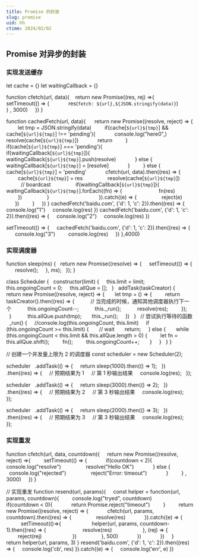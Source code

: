 ```yaml
---
title: Promise 的封装
slug: promise
uid: hh
ctime: 2024/02/02
---
```


## Promise 对异步的封装

### 实现发送缓存

let cache = {}
let waitingCallback = {}

function cfetch(url, data){
   return new Promise((res, rej) =>{
        setTimeout(() => {
            res(`fetch: ${url},${JSON.stringify(data)}`)
        } , 3000)
    })
}

function cachedFetch(url, data){  
    return new Promise((resolve, reject) => {
        let tmp = JSON.stringify(data)
        if(cache[`${url}${tmp}`] && cache[`${url}${tmp}`] !== 'pending'){
            console.log("here0",)
            resolve(cache[`${url}${tmp}`])
            return
        }
        if(cache[`${url}${tmp}`] === 'pending'){
            if(waitingCallback[`${url}${tmp}`]){ 
                waitingCallback[`${url}${tmp}`].push(resolve)
            } else {
                waitingCallback[`${url}${tmp}`] = [resolve]
            }
        } else {
            cache[`${url}${tmp}`] = 'pending'
            cfetch(url, data).then((res) => {
                cache[`${url}${tmp}`] = res
                resolve(cache[`${url}${tmp}`])   
                // boardcast
                if(waitingCallback[`${url}${tmp}`]){
                    waitingCallback[`${url}${tmp}`].forEach((fn) => {
                        fn(res)
                    })
                }
                     
            }).catch((e) => {
                reject(e)
            })
        }
    })
}
cachedFetch('baidu.com', {'d': 1, 'c': 2}).then((res) => {
    console.log("1")
    console.log(res)
})
cachedFetch('baidu.com', {'d': 1, 'c': 2}).then((res) => {
    console.log("2")
    console.log(res)
})

setTimeout(() => {
    cachedFetch('baidu.com', {'d': 1, 'c': 2}).then((res) => {
        console.log("3")
        console.log(res)
    })
},4000)



### 实现调度器

function sleep(ms) {
  return new Promise((resolve) => {
    setTimeout(() => {
      resolve();
    }, ms);
  });
}

class Scheduler {
  constructor(limit) {
    this.limit = limit;
    this.ongoingCount = 0;
    this.allQue = [];
  }
  addTask(taskCreator) {
    return new Promise((resolve, reject) => {
      let tmp = () => {
        return taskCreator().then((res) => {
          // 当完成的时候，通知其他调度器执行下一个
          this.ongoingCount--;
          this._run();
          resolve(res);
        });
      }
    
      this.allQue.push(tmp);
      this._run();
    })
  }
  // 尝试执行等待的函数
  _run() {
    //console.log(this.ongoingCount, this.limit)
    if (this.ongoingCount >= this.limit) {
      // wait
      return;
    } else {
      while (this.ongoingCount < this.limit && this.allQue.length > 0) {
        let fn = this.allQue.shift();
        fn();
        this.ongoingCount++;
      }
    }
  }
}

// 创建一个并发量上限为 2 的调度器
const scheduler = new Scheduler(2);

scheduler
  .addTask(() => {
    return sleep(1000).then(() => 1);
  })
  .then((res) => {
    // 预期结果为 1
    // 第 1 秒输出结果
    console.log(res);
  });

scheduler
  .addTask(() => {
    return sleep(3000).then(() => 2);
  })
  .then((res) => {
    // 预期结果为 2
    // 第 3 秒输出结果
    console.log(res);
  });

scheduler
  .addTask(() => {
    return sleep(2000).then(() => 3);
  })
  .then((res) => {
    // 预期结果为 3
    // 第 3 秒输出结果
    console.log(res);
  });


### 实现重发

function cfetch(url, data, countdown){
    return new Promise((resolve, reject) =>{
        setTimeout(() => {
            if(countdown < 2){
                console.log("resolve")
                resolve("Hello OK")
            } else {
                console.log("rejected")
                reject("Error: timeout")
            }
        } , 3000)
    })
}

// 实现重发
function resend(url, params){
    const helper = function(url, params, countdown){
        console.log("tryed", countdown)
        if(countdown < 0){
            return Promise.reject("timeout")
        }
        return new Promise((resolve, reject) => {
            cfetch(url, params, countdown).then((res) => {
                resolve(res)
            }).catch((e) => {
                setTimeout(()=>{
                    helper(url, params, countdown-1).then((res) => {
                        resolve(res)
                    }, (rej) => {
                        reject(rej)
                    })
                }, 500)
            })     
        })
    }
    return helper(url, params, 3)
}
resend('baidu.com', {'d': 1, 'c': 2}).then((res) => {
    console.log('cb', res)
}).catch((e) => {
    console.log('err', e)
})